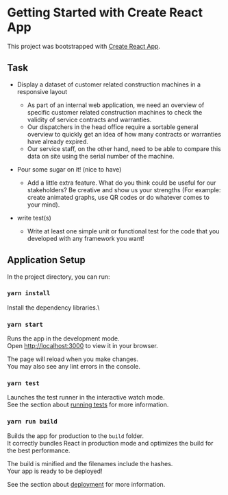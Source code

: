 # Getting Started with Create React App

This project was bootstrapped with [Create React App](https://github.com/facebook/create-react-app).

## Task

- Display a dataset of customer related construction machines in a responsive layout
    - As part of an internal web application, we need an overview of specific customer related construction machines to check the validity of service contracts and warranties. 
    - Our dispatchers in the head office require a sortable general overview to quickly get an idea of how many contracts or warranties have already expired.
    - Our service staff, on the other hand, need to be able to compare this data on site using the serial number of the machine.

- Pour some sugar on it! (nice to have)
    - Add a little extra feature. What do you think could be useful for our stakeholders? Be creative and show us your strengths (For example: create animated graphs, use QR codes or do whatever comes to your mind).

- write test(s)
    - Write at least one simple unit or functional test for the code that you developed with any framework you want!



## Application Setup

In the project directory, you can run:

### `yarn install`

Install the dependency libraries.\

### `yarn start`

Runs the app in the development mode.\
Open [http://localhost:3000](http://localhost:3000) to view it in your browser.

The page will reload when you make changes.\
You may also see any lint errors in the console.

### `yarn test`

Launches the test runner in the interactive watch mode.\
See the section about [running tests](https://facebook.github.io/create-react-app/docs/running-tests) for more information.

### `yarn run build`

Builds the app for production to the `build` folder.\
It correctly bundles React in production mode and optimizes the build for the best performance.

The build is minified and the filenames include the hashes.\
Your app is ready to be deployed!

See the section about [deployment](https://facebook.github.io/create-react-app/docs/deployment) for more information.


